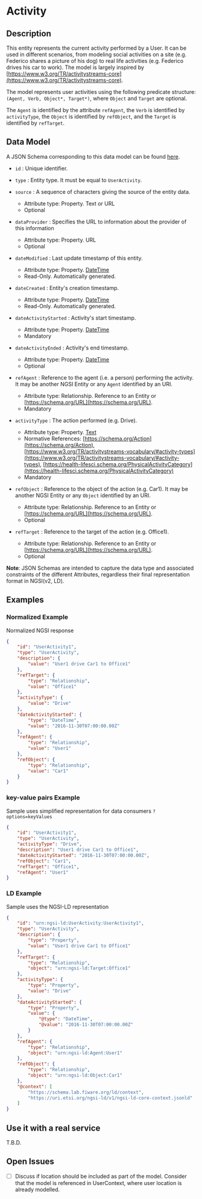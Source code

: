 # Activity

## Description

This entity represents the current activity performed by a User. It can be used
in different scenarios, from modeling social activities on a site (e.g. Federico
shares a picture of his dog) to real life activities (e.g. Federico drives his
car to work). The model is largely inspired by
[https://www.w3.org/TR/activitystreams-core](https://www.w3.org/TR/activitystreams-core).

The model represents user activities using the following predicate structure:
`(Agent, Verb, Object*, Target*)`, where `Object` and `Target` are optional.

The `Agent` is identified by the attribute `refAgent`, the `Verb` is identified
by `activityType`, the `Object` is identified by `refObject`, and the `Target`
is identified by `refTarget`.

## Data Model

A JSON Schema corresponding to this data model can be found
[here](https://fiware.github.io/dataModels/specs/User/Activity/schema.json).

-   `id` : Unique identifier.

-   `type` : Entity type. It must be equal to `UserActivity`.

-   `source` : A sequence of characters giving the source of the entity data.

    -   Attribute type: Property. Text or URL
    -   Optional

-   `dataProvider` : Specifies the URL to information about the provider of this
    information

    -   Attribute type: Property. URL
    -   Optional

-   `dateModified` : Last update timestamp of this entity.

    -   Attribute type: Property. [DateTime](https://schema.org/DateTime)
    -   Read-Only. Automatically generated.

-   `dateCreated` : Entity's creation timestamp.

    -   Attribute type: Property. [DateTime](https://schema.org/DateTime)
    -   Read-Only. Automatically generated.

-   `dateActivityStarted` : Activity's start timestamp.

    -   Attribute type: Property. [DateTime](https://schema.org/DateTime)
    -   Mandatory

-   `dateActivityEnded` : Activity's end timestamp.

    -   Attribute type: Property. [DateTime](https://schema.org/DateTime)
    -   Optional

-   `refAgent` : Reference to the agent (i.e. a person) performing the activity.
    It may be another NGSI Entity or any `Agent` identified by an URI.

    -   Attribute type: Relationship. Reference to an Entity or
        [https://schema.org/URL](https://schema.org/URL).
    -   Mandatory

-   `activityType` : The action performed (e.g. Drive).

    -   Attribute type: Property. [Text](https://schema.org/Text)
    -   Normative References:
        [https://schema.org/Action](https://schema.org/Action),
        [https://www.w3.org/TR/activitystreams-vocabulary/#activity-types](https://www.w3.org/TR/activitystreams-vocabulary/#activity-types),
        [https://health-lifesci.schema.org/PhysicalActivityCategory](https://health-lifesci.schema.org/PhysicalActivityCategory)
    -   Mandatory

-   `refObject` : Reference to the object of the action (e.g. Car1). It may be
    another NGSI Entity or any `Object` identified by an URI.

    -   Attribute type: Relationship. Reference to an Entity or
        [https://schema.org/URL](https://schema.org/URL).
    -   Optional

-   `refTarget` : Reference to the target of the action (e.g. Office1).
    -   Attribute type: Relationship. Reference to an Entity or
        [https://schema.org/URL](https://schema.org/URL).
    -   Optional

**Note**: JSON Schemas are intended to capture the data type and associated
constraints of the different Attributes, regardless their final representation
format in NGSI(v2, LD).

## Examples

### Normalized Example

Normalized NGSI response

```json
{
    "id": "UserActivity1",
    "type": "UserActivity",
    "description": {
        "value": "User1 drive Car1 to Office1"
    },
    "refTarget": {
        "type": "Relationship",
        "value": "Office1"
    },
    "activityType": {
        "value": "Drive"
    },
    "dateActivityStarted": {
        "type": "DateTime",
        "value": "2016-11-30T07:00:00.00Z"
    },
    "refAgent": {
        "type": "Relationship",
        "value": "User1"
    },
    "refObject": {
        "type": "Relationship",
        "value": "Car1"
    }
}
```

### key-value pairs Example

Sample uses simplified representation for data consumers `?options=keyValues`

```json
{
    "id": "UserActivity1",
    "type": "UserActivity",
    "activityType": "Drive",
    "description": "User1 drive Car1 to Office1",
    "dateActivityStarted": "2016-11-30T07:00:00.00Z",
    "refObject": "Car1",
    "refTarget": "Office1",
    "refAgent": "User1"
}
```

### LD Example

Sample uses the NGSI-LD representation

```json
{
    "id": "urn:ngsi-ld:UserActivity:UserActivity1",
    "type": "UserActivity",
    "description": {
        "type": "Property",
        "value": "User1 drive Car1 to Office1"
    },
    "refTarget": {
        "type": "Relationship",
        "object": "urn:ngsi-ld:Target:Office1"
    },
    "activityType": {
        "type": "Property",
        "value": "Drive"
    },
    "dateActivityStarted": {
        "type": "Property",
        "value": {
            "@type": "DateTime",
            "@value": "2016-11-30T07:00:00.00Z"
        }
    },
    "refAgent": {
        "type": "Relationship",
        "object": "urn:ngsi-ld:Agent:User1"
    },
    "refObject": {
        "type": "Relationship",
        "object": "urn:ngsi-ld:Object:Car1"
    },
    "@context": [
        "https://schema.lab.fiware.org/ld/context",
        "https://uri.etsi.org/ngsi-ld/v1/ngsi-ld-core-context.jsonld"
    ]
}
```

## Use it with a real service

T.B.D.

## Open Issues

-   [ ] Discuss if location should be included as part of the model. Consider
        that the model is referenced in UserContext, where user location is
        already modelled.
